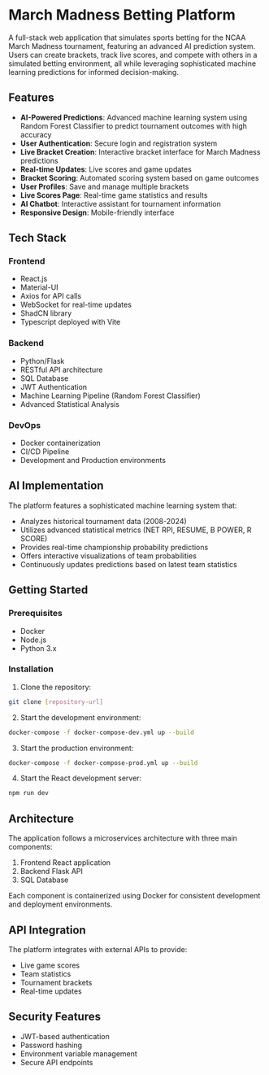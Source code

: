 # March Madness Betting Platform

A full-stack web application that simulates sports betting for the NCAA March Madness tournament, featuring an advanced AI prediction system. Users can create brackets, track live scores, and compete with others in a simulated betting environment, all while leveraging sophisticated machine learning predictions for informed decision-making.

## Features

- **AI-Powered Predictions**: Advanced machine learning system using Random Forest Classifier to predict tournament outcomes with high accuracy
- **User Authentication**: Secure login and registration system
- **Live Bracket Creation**: Interactive bracket interface for March Madness predictions
- **Real-time Updates**: Live scores and game updates
- **Bracket Scoring**: Automated scoring system based on game outcomes
- **User Profiles**: Save and manage multiple brackets
- **Live Scores Page**: Real-time game statistics and results
- **AI Chatbot**: Interactive assistant for tournament information
- **Responsive Design**: Mobile-friendly interface

## Tech Stack

### Frontend
- React.js
- Material-UI
- Axios for API calls
- WebSocket for real-time updates
- ShadCN library
- Typescript deployed with Vite

### Backend
- Python/Flask
- RESTful API architecture
- SQL Database
- JWT Authentication
- Machine Learning Pipeline (Random Forest Classifier)
- Advanced Statistical Analysis

### DevOps
- Docker containerization
- CI/CD Pipeline
- Development and Production environments

## AI Implementation

The platform features a sophisticated machine learning system that:
- Analyzes historical tournament data (2008-2024)
- Utilizes advanced statistical metrics (NET RPI, RESUME, B POWER, R SCORE)
- Provides real-time championship probability predictions
- Offers interactive visualizations of team probabilities
- Continuously updates predictions based on latest team statistics

## Getting Started

### Prerequisites
- Docker
- Node.js
- Python 3.x

### Installation

1. Clone the repository:
```bash
git clone [repository-url]
```

2. Start the development environment:
```bash
docker-compose -f docker-compose-dev.yml up --build
```

3. Start the production environment:
```bash
docker-compose -f docker-compose-prod.yml up --build
```

4. Start the React development server:
```bash
npm run dev
```

## Architecture

The application follows a microservices architecture with three main components:
1. Frontend React application
2. Backend Flask API
3. SQL Database

Each component is containerized using Docker for consistent development and deployment environments.

## API Integration

The platform integrates with external APIs to provide:
- Live game scores
- Team statistics
- Tournament brackets
- Real-time updates

## Security Features

- JWT-based authentication
- Password hashing
- Environment variable management
- Secure API endpoints